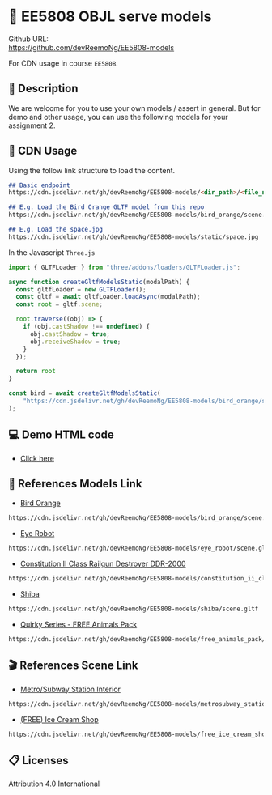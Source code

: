 # 🤖 EE5808 OBJL serve models

Github URL:   
https://github.com/devReemoNg/EE5808-models

For CDN usage in course `EE5808`.  

## 📝 Description

We are welcome for you to use your own models / assert in general. But for demo and other usage, you can use the following models for your assignment 2.

## 🚀 CDN Usage

Using the follow link structure to load the content.
```md
## Basic endpoint
https://cdn.jsdelivr.net/gh/devReemoNg/EE5808-models/<dir_path>/<file_name>

## E.g. Load the Bird Orange GLTF model from this repo
https://cdn.jsdelivr.net/gh/devReemoNg/EE5808-models/bird_orange/scene.gltf

## E.g. Load the space.jpg
https://cdn.jsdelivr.net/gh/devReemoNg/EE5808-models/static/space.jpg
```

In the Javascript `Three.js`
```js
import { GLTFLoader } from "three/addons/loaders/GLTFLoader.js";

async function createGltfModelsStatic(modalPath) {
  const gltfLoader = new GLTFLoader();
  const gltf = await gltfLoader.loadAsync(modalPath);
  const root = gltf.scene;

  root.traverse((obj) => {
    if (obj.castShadow !== undefined) {
      obj.castShadow = true;
      obj.receiveShadow = true;
    }
  });

  return root
}

const bird = await createGltfModelsStatic(
    "https://cdn.jsdelivr.net/gh/devReemoNg/EE5808-models/bird_orange/scene.gltf"
);
```

## 💻 Demo HTML code
- [Click here](https://github.com/devReemoNg/EE5808-models/blob/main/demo%20html/index.js)

## 🔗 References Models Link
- [Bird Orange](https://sketchfab.com/3d-models/bird-orange-0d31748606c2499fb652c0c1052b7cfa)
```md
https://cdn.jsdelivr.net/gh/devReemoNg/EE5808-models/bird_orange/scene.gltf
```

- [Eye Robot](https://sketchfab.com/3d-models/eye-robot-0f62aedb1f564133b259b1dd02297673)
```md
https://cdn.jsdelivr.net/gh/devReemoNg/EE5808-models/eye_robot/scene.gltf
```

- [Constitution II Class Railgun Destroyer DDR-2000](https://sketchfab.com/3d-models/constitution-ii-class-railgun-destroyer-ddr-2000-3b04b0a0dc1244d28d99382f7d33d54e)
```md
https://cdn.jsdelivr.net/gh/devReemoNg/EE5808-models/constitution_ii_class_railgun_destroyer_ddr-2000/scene.gltf
```
 
- [Shiba](https://sketchfab.com/3d-models/shiba-faef9fe5ace445e7b2989d1c1ece361c)
```md
https://cdn.jsdelivr.net/gh/devReemoNg/EE5808-models/shiba/scene.gltf
```

- [Quirky Series - FREE Animals Pack](https://sketchfab.com/3d-models/quirky-series-free-animals-pack-19e91ef86cd0448f9cbb5d6c538dade2)
```md
https://cdn.jsdelivr.net/gh/devReemoNg/EE5808-models/free_animals_pack/scene.gltf
```

## 🎬 References Scene Link

- [Metro/Subway Station Interior](https://sketchfab.com/3d-models/quirky-series-free-animals-pack-19e91ef86cd0448f9cbb5d6c538dade2)
```md
https://cdn.jsdelivr.net/gh/devReemoNg/EE5808-models/metrosubway_station_interior/scene.gltf
```

- [(FREE) Ice Cream Shop](https://sketchfab.com/3d-models/free-ice-cream-shop-518dab2670a7465f9754875f543de202)
```md
https://cdn.jsdelivr.net/gh/devReemoNg/EE5808-models/free_ice_cream_shop/scene.gltf
```

## 📋 Licenses

Attribution 4.0 International
